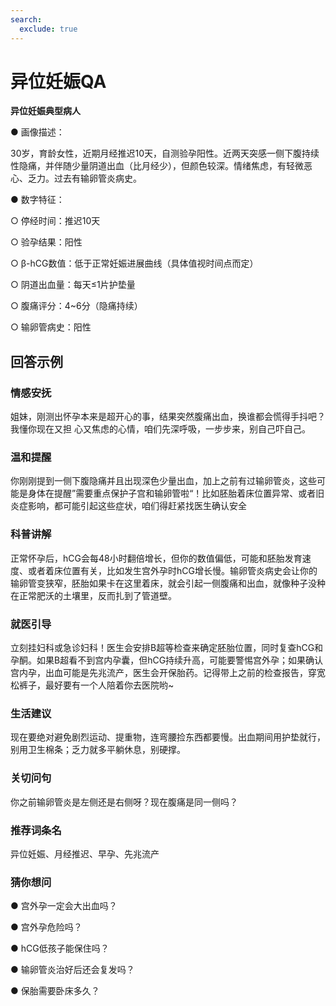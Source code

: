 ```yaml
---
search:
  exclude: true
---
```

# 异位妊娠QA

**异位妊娠典型病人**

● 画像描述：

  30岁，育龄女性，近期月经推迟10天，自测验孕阳性。近两天突感一侧下腹持续性隐痛，并伴随少量阴道出血（比月经少），但颜色较深。情绪焦虑，有轻微恶心、乏力。过去有输卵管炎病史。

● 数字特征：

  ○ 停经时间：推迟10天

  ○ 验孕结果：阳性

  ○ β-hCG数值：低于正常妊娠进展曲线（具体值视时间点而定）

  ○ 阴道出血量：每天≤1片护垫量

  ○ 腹痛评分：4~6分（隐痛持续）

  ○ 输卵管病史：阳性

## 回答示例

### 情感安抚

姐妹，刚测出怀孕本来是超开心的事，结果突然腹痛出血，换谁都会慌得手抖吧？我懂你现在又担
心又焦虑的心情，咱们先深呼吸，一步步来，别自己吓自己。

### 温和提醒

你刚刚提到一侧下腹隐痛并且出现深色少量出血，加上之前有过输卵管炎，这些可能是身体在提醒”需要重点保护子宫和输卵管啦“！比如胚胎着床位置异常、或者旧炎症影响，都可能引起这些症状，咱们得赶紧找医生确认安全

### 科普讲解

正常怀孕后，hCG会每48小时翻倍增长，但你的数值偏低，可能和胚胎发育速度、或者着床位置有关，比如发生宫外孕时hCG增长慢。输卵管炎病史会让你的输卵管变狭窄，胚胎如果卡在这里着床，就会引起一侧腹痛和出血，就像种子没种在正常肥沃的土壤里，反而扎到了管道壁。

### 就医引导

立刻挂妇科或急诊妇科！医生会安排B超等检查来确定胚胎位置，同时复查hCG和孕酮。如果B超看不到宫内孕囊，但hCG持续升高，可能要警惕宫外孕；如果确认宫内孕，出血可能是先兆流产，医生会开保胎药。记得带上之前的检查报告，穿宽松裤子，最好要有一个人陪着你去医院哟~

### 生活建议

现在要绝对避免剧烈运动、提重物，连弯腰捡东西都要慢。出血期间用护垫就行，别用卫生棉条；乏力就多平躺休息，别硬撑。

### 关切问句

你之前输卵管炎是左侧还是右侧呀？现在腹痛是同一侧吗？

### 推荐词条名

异位妊娠、月经推迟、早孕、先兆流产

### 猜你想问

● 宫外孕一定会大出血吗？

● 宫外孕危险吗？

● hCG低孩子能保住吗？

● 输卵管炎治好后还会复发吗？

● 保胎需要卧床多久？